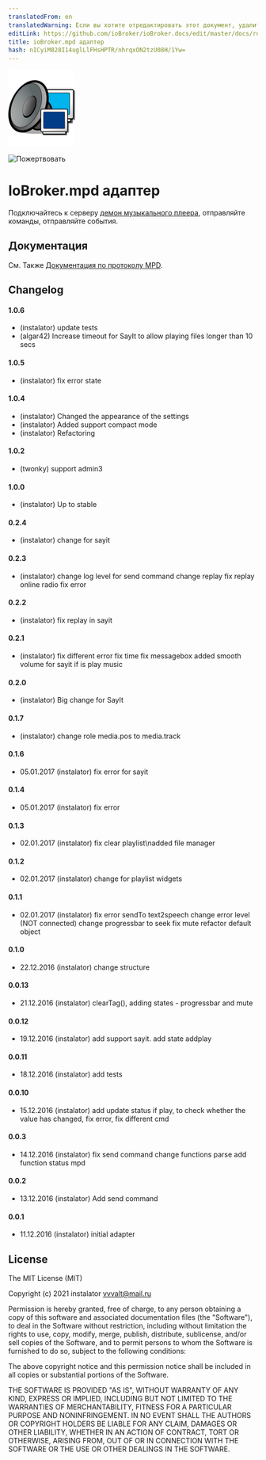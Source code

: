 ```yaml
---
translatedFrom: en
translatedWarning: Если вы хотите отредактировать этот документ, удалите поле «translationFrom», в противном случае этот документ будет снова автоматически переведен
editLink: https://github.com/ioBroker/ioBroker.docs/edit/master/docs/ru/adapterref/iobroker.mpd/README.md
title: ioBroker.mpd адаптер
hash: nICyiM828I14uglLlFHsHPTR/nhrqxON2tzU08H/1Yw=
---
```

![Логотип](../../../en/adapterref/iobroker.mpd/admin/mpd.png)

![Пожертвовать](https://img.shields.io/badge/Donate-PayPal-green.svg)

# IoBroker.mpd адаптер
Подключайтесь к серверу [демон музыкального плеера](http://musicpd.org), отправляйте команды, отправляйте события.

## Документация
См. Также [Документация по протоколу MPD](http://www.musicpd.org/doc/protocol/).

## Changelog

#### 1.0.6
* (instalator) update tests
* (algar42) Increase timeout for SayIt to allow playing files longer than 10 secs

#### 1.0.5
* (instalator) fix error state

#### 1.0.4
* (instalator) Changed the appearance of the settings
* (instalator) Added support compact mode
* (instalator) Refactoring

#### 1.0.2
* (twonky) support admin3

#### 1.0.0
* (instalator) Up to stable

#### 0.2.4
* (instalator)  change  for sayit

#### 0.2.3
* (instalator)  change  log level for send command
                change  replay
                fix replay online radio
                fix error

#### 0.2.2
* (instalator)  fix replay in sayit

#### 0.2.1
* (instalator)  fix different error
                fix time
                fix messagebox
                added smooth volume for sayit if is play music

#### 0.2.0
* (instalator) Big change for SayIt

#### 0.1.7
* (instalator) change role media.pos to media.track

#### 0.1.6
* 05.01.2017 (instalator)  fix error for sayit

#### 0.1.4
* 05.01.2017 (instalator)  fix error

#### 0.1.3
* 02.01.2017 (instalator)  fix clear playlist\nadded file manager

#### 0.1.2
* 02.01.2017 (instalator)  change for playlist widgets

#### 0.1.1
* 02.01.2017 (instalator)   fix error sendTo text2speech
                            change error level (NOT connected)
                            change progressbar to seek
                            fix mute
                            refactor default object

#### 0.1.0
* 22.12.2016 (instalator) change structure

#### 0.0.13
* 21.12.2016 (instalator) clearTag(), adding states - progressbar and mute

#### 0.0.12
* 19.12.2016 (instalator) add support sayit. add state addplay

#### 0.0.11
* 18.12.2016 (instalator) add tests

#### 0.0.10
* 15.12.2016 (instalator) add update status if play, to check whether the value has changed, fix error, fix different cmd

#### 0.0.3
* 14.12.2016 (instalator) fix send command
                          change functions parse
                          add function status mpd

#### 0.0.2
* 13.12.2016 (instalator) Add send command

#### 0.0.1
* 11.12.2016 (instalator) initial adapter

## License
The MIT License (MIT)

Copyright (c) 2021 instalator <vvvalt@mail.ru>

Permission is hereby granted, free of charge, to any person obtaining a copy
of this software and associated documentation files (the "Software"), to deal
in the Software without restriction, including without limitation the rights
to use, copy, modify, merge, publish, distribute, sublicense, and/or sell
copies of the Software, and to permit persons to whom the Software is
furnished to do so, subject to the following conditions:

The above copyright notice and this permission notice shall be included in all
copies or substantial portions of the Software.

THE SOFTWARE IS PROVIDED "AS IS", WITHOUT WARRANTY OF ANY KIND, EXPRESS OR
IMPLIED, INCLUDING BUT NOT LIMITED TO THE WARRANTIES OF MERCHANTABILITY,
FITNESS FOR A PARTICULAR PURPOSE AND NONINFRINGEMENT. IN NO EVENT SHALL THE
AUTHORS OR COPYRIGHT HOLDERS BE LIABLE FOR ANY CLAIM, DAMAGES OR OTHER
LIABILITY, WHETHER IN AN ACTION OF CONTRACT, TORT OR OTHERWISE, ARISING FROM,
OUT OF OR IN CONNECTION WITH THE SOFTWARE OR THE USE OR OTHER DEALINGS IN THE
SOFTWARE.